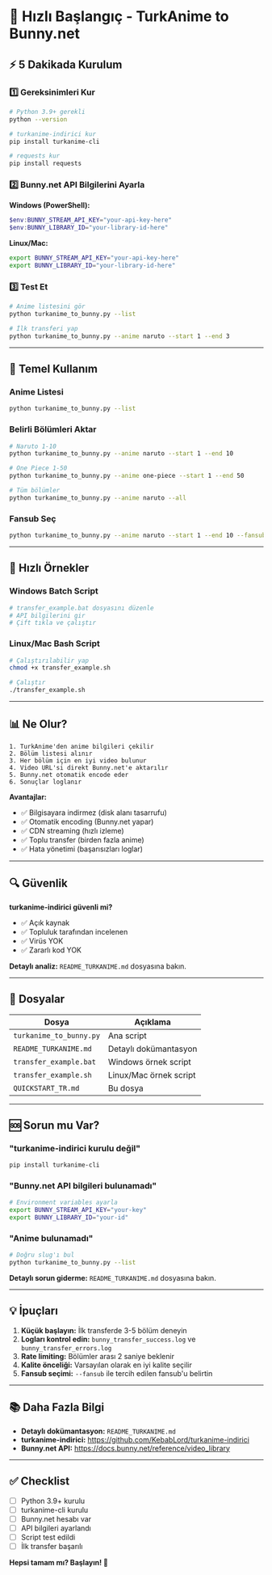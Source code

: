 # 🚀 Hızlı Başlangıç - TurkAnime to Bunny.net

## ⚡ 5 Dakikada Kurulum

### 1️⃣ Gereksinimleri Kur

```bash
# Python 3.9+ gerekli
python --version

# turkanime-indirici kur
pip install turkanime-cli

# requests kur
pip install requests
```

### 2️⃣ Bunny.net API Bilgilerini Ayarla

**Windows (PowerShell):**
```powershell
$env:BUNNY_STREAM_API_KEY="your-api-key-here"
$env:BUNNY_LIBRARY_ID="your-library-id-here"
```

**Linux/Mac:**
```bash
export BUNNY_STREAM_API_KEY="your-api-key-here"
export BUNNY_LIBRARY_ID="your-library-id-here"
```

### 3️⃣ Test Et

```bash
# Anime listesini gör
python turkanime_to_bunny.py --list

# İlk transferi yap
python turkanime_to_bunny.py --anime naruto --start 1 --end 3
```

---

## 📖 Temel Kullanım

### Anime Listesi

```bash
python turkanime_to_bunny.py --list
```

### Belirli Bölümleri Aktar

```bash
# Naruto 1-10
python turkanime_to_bunny.py --anime naruto --start 1 --end 10

# One Piece 1-50
python turkanime_to_bunny.py --anime one-piece --start 1 --end 50

# Tüm bölümler
python turkanime_to_bunny.py --anime naruto --all
```

### Fansub Seç

```bash
python turkanime_to_bunny.py --anime naruto --start 1 --end 10 --fansub "TurkAnime"
```

---

## 🎯 Hızlı Örnekler

### Windows Batch Script

```bash
# transfer_example.bat dosyasını düzenle
# API bilgilerini gir
# Çift tıkla ve çalıştır
```

### Linux/Mac Bash Script

```bash
# Çalıştırılabilir yap
chmod +x transfer_example.sh

# Çalıştır
./transfer_example.sh
```

---

## 📊 Ne Olur?

```
1. TurkAnime'den anime bilgileri çekilir
2. Bölüm listesi alınır
3. Her bölüm için en iyi video bulunur
4. Video URL'si direkt Bunny.net'e aktarılır
5. Bunny.net otomatik encode eder
6. Sonuçlar loglanır
```

**Avantajlar:**
- ✅ Bilgisayara indirmez (disk alanı tasarrufu)
- ✅ Otomatik encoding (Bunny.net yapar)
- ✅ CDN streaming (hızlı izleme)
- ✅ Toplu transfer (birden fazla anime)
- ✅ Hata yönetimi (başarısızları loglar)

---

## 🔍 Güvenlik

**turkanime-indirici güvenli mi?**
- ✅ Açık kaynak
- ✅ Topluluk tarafından incelenen
- ✅ Virüs YOK
- ✅ Zararlı kod YOK

**Detaylı analiz:** `README_TURKANIME.md` dosyasına bakın.

---

## 📁 Dosyalar

| Dosya | Açıklama |
|-------|----------|
| `turkanime_to_bunny.py` | Ana script |
| `README_TURKANIME.md` | Detaylı dokümantasyon |
| `transfer_example.bat` | Windows örnek script |
| `transfer_example.sh` | Linux/Mac örnek script |
| `QUICKSTART_TR.md` | Bu dosya |

---

## 🆘 Sorun mu Var?

### "turkanime-indirici kurulu değil"
```bash
pip install turkanime-cli
```

### "Bunny.net API bilgileri bulunamadı"
```bash
# Environment variables ayarla
export BUNNY_STREAM_API_KEY="your-key"
export BUNNY_LIBRARY_ID="your-id"
```

### "Anime bulunamadı"
```bash
# Doğru slug'ı bul
python turkanime_to_bunny.py --list
```

**Detaylı sorun giderme:** `README_TURKANIME.md` dosyasına bakın.

---

## 💡 İpuçları

1. **Küçük başlayın:** İlk transferde 3-5 bölüm deneyin
2. **Logları kontrol edin:** `bunny_transfer_success.log` ve `bunny_transfer_errors.log`
3. **Rate limiting:** Bölümler arası 2 saniye beklenir
4. **Kalite önceliği:** Varsayılan olarak en iyi kalite seçilir
5. **Fansub seçimi:** `--fansub` ile tercih edilen fansub'u belirtin

---

## 📚 Daha Fazla Bilgi

- **Detaylı dokümantasyon:** `README_TURKANIME.md`
- **turkanime-indirici:** https://github.com/KebabLord/turkanime-indirici
- **Bunny.net API:** https://docs.bunny.net/reference/video_library

---

## ✅ Checklist

- [ ] Python 3.9+ kurulu
- [ ] turkanime-cli kurulu
- [ ] Bunny.net hesabı var
- [ ] API bilgileri ayarlandı
- [ ] Script test edildi
- [ ] İlk transfer başarılı

**Hepsi tamam mı? Başlayın! 🚀**
